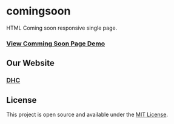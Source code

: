 # comingsoon
HTML Coming soon responsive single page.

### [View Comming Soon Page Demo](https://hafiz6512.github.io/comingsoon)

## Our Website
### [DHC](http://diehardcoder.com)

## License

This project is open source and available under the [MIT License](LICENSE).

